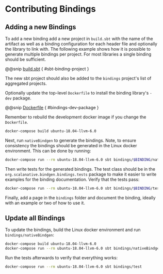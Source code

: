 # Contributing Bindings

## Adding a new Bindings

To add a new binding add a new project in `build.sbt` with the name of the artifact as well as a binding configuration for each header file and optionally the library to link with. The following example shows how it is possible to generate multiple bindings per project. For most libraries a single binding should be sufficient.

@@snip [build.sbt](../../../../build.sbt) { #sbt-binding-project }

The new sbt project should also be added to the `bindings` project's list of aggregated projects.

Optionally update the top-level `Dockerfile` to install the binding library's `-dev` package. 

@@snip [Dockerfile](../../../../Dockerfile) { #bindings-dev-package }

Remember to rebuild the development docker image if you change the `Dockerfile`.

```sh
docker-compose build ubuntu-18.04-llvm-6.0
```

Next, run `nativeBindgen` to generate the bindings. Note, to ensure consistency the bindings should be generated in the Linux docker environment.
This can be done by running:

```sh
docker-compose run --rm ubuntu-18.04-llvm-6.0 sbt bindings/$BINDING/nativeBindgen
```

Then write tests for the generated bindings. The test class should be in the `org.scalanative.bindgen.bindings.tests` package to make it easier to write examples for the binding documentation. Verify that the tests pass:

```sh
docker-compose run --rm ubuntu-18.04-llvm-6.0 sbt bindings/$BINDING/test
```

Finally, add a page in the `bindings` folder and document the binding, ideally with an example or two of how to use it.

## Update all Bindings

To update the bindings, build the Linux docker environment and run `bindings/nativeBindgen`:

```sh
docker-compose build ubuntu-18.04-llvm-6.0
docker-compose run --rm ubuntu-18.04-llvm-6.0 sbt bindings/nativeBindgen
```

Run the tests afterwards to verify that everything works:

```sh
docker-compose run --rm ubuntu-18.04-llvm-6.0 sbt bindings/test
```
